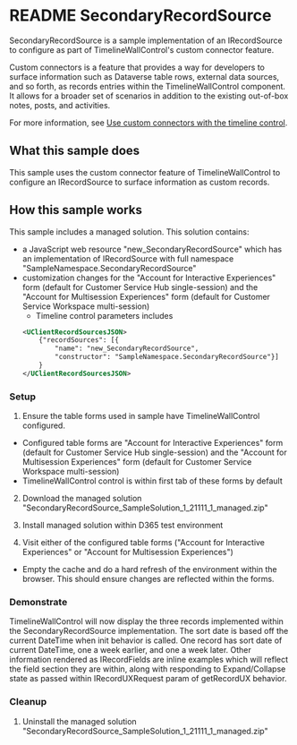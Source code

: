 # README SecondaryRecordSource

SecondaryRecordSource is a sample implementation of an IRecordSource to configure as part of TimelineWallControl's custom connector feature.

Custom connectors is a feature that provides a way for developers to surface information such as Dataverse table rows, external data sources, and so forth, as records entries within the TimelineWallControl component. It allows for a broader set of scenarios in addition to the existing out-of-box notes, posts, and activities.

For more information, see [Use custom connectors with the timeline control](https://docs.microsoft.com/powerapps/maker/model-driven-apps/custom-connectors-timeline-control).

## What this sample does

This sample uses the custom connector feature of TimelineWallControl to configure an IRecordSource to surface information as custom records.

## How this sample works

This sample includes a managed solution. This solution contains:

- a JavaScript web resource "new_SecondaryRecordSource" which has an implementation of IRecordSource with full namespace "SampleNamespace.SecondaryRecordSource"
- customization changes for the "Account for Interactive Experiences" form (default for Customer Service Hub single-session) and the "Account for Multisession Experiences" form (default for Customer Service Workspace multi-session)
    - Timeline control parameters includes 
    ```xml
    <UClientRecordSourcesJSON>
        {"recordSources": [{
            "name": "new_SecondaryRecordSource", 
            "constructor": "SampleNamespace.SecondaryRecordSource"}]
        }
    </UClientRecordSourcesJSON>
    ```

### Setup

1. Ensure the table forms used in sample have TimelineWallControl configured.
- Configured table forms are "Account for Interactive Experiences" form (default for Customer Service Hub single-session) and the "Account for Multisession Experiences" form (default for Customer Service Workspace multi-session)
- TimelineWallControl control is within first tab of these forms by default

2. Download the managed solution "SecondaryRecordSource_SampleSolution_1_21111_1_managed.zip"

3. Install managed solution within D365 test environment

4. Visit either of the configured table forms ("Account for Interactive Experiences" or "Account for Multisession Experiences")
- Empty the cache and do a hard refresh of the environment within the browser. This should ensure changes are reflected within the forms. 

### Demonstrate

TimelineWallControl will now display the three records implemented within the SecondaryRecordSource implementation. The sort date is based off the current DateTime when init behavior is called. One record has sort date of current DateTime, one a week earlier, and one a week later. Other information rendered as IRecordFields are inline examples which will reflect the field section they are within, along with responding to Expand/Collapse state as passed within IRecordUXRequest param of getRecordUX behavior.

### Cleanup

1. Uninstall the managed solution "SecondaryRecordSource_SampleSolution_1_21111_1_managed.zip"